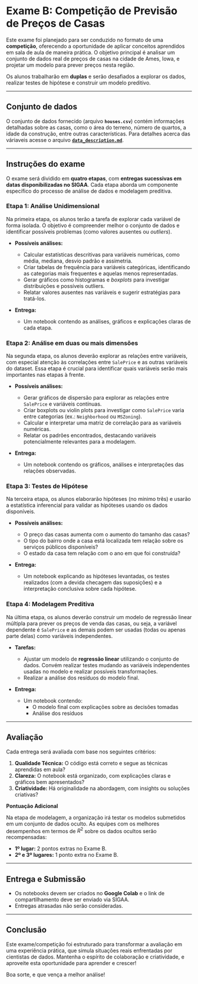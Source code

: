 # Exame B: Competição de Previsão de Preços de Casas

Este exame foi planejado para ser conduzido no formato de uma **competição**, oferecendo a oportunidade de aplicar conceitos aprendidos em sala de aula de maneira prática. O objetivo principal é analisar um conjunto de dados real de preços de casas na cidade de Ames, Iowa, e projetar um modelo para prever preços nesta região.

Os alunos trabalharão em **duplas** e serão desafiados a explorar os dados, realizar testes de hipótese e construir um modelo preditivo.

---

## Conjunto de dados

O conjunto de dados fornecido (arquivo **`houses.csv`**) contém informações detalhadas sobre as casas, como o área do terreno, número de quartos, a idade da construção, entre outras características. Para detalhes acerca das váriaveis acesse o arquivo [**`data_description.md`**](data_description.md).

---

## Instruções do exame

O exame será dividido em **quatro etapas**, com **entregas sucessivas em datas disponibilizadas no SIGAA**. Cada etapa aborda um componente específico do processo de análise de dados e modelagem preditiva.

### Etapa 1: Análise Unidimensional

Na primeira etapa, os alunos terão a tarefa de explorar cada variável de forma isolada. O objetivo é compreender melhor o conjunto de dados e identificar possíveis problemas (como valores ausentes ou *outliers*).

- **Possíveis análises:**
  - Calcular estatísticas descritivas para variáveis numéricas, como média, mediana, desvio padrão e assimetria.
  - Criar tabelas de frequência para variáveis categóricas, identificando as categorias mais frequentes e aquelas menos representadas.
  - Gerar gráficos como histogramas e *boxplots* para investigar distribuições e possíveis outliers.
  - Relatar valores ausentes nas variáveis e sugerir estratégias para tratá-los.

- **Entrega:**
  - Um notebook contendo as análises, gráficos e explicações claras de cada etapa.

### Etapa 2: Análise em duas ou mais dimensões

Na segunda etapa, os alunos deverão explorar as relações entre variáveis, com especial atenção às correlações entre `SalePrice` e as outras variáveis do dataset. Essa etapa é crucial para identificar quais variáveis serão mais importantes nas etapas à frente.

- **Possíveis análises:**
  - Gerar gráficos de dispersão para explorar as relações entre `SalePrice` e variáveis contínuas.
  - Criar boxplots ou violin plots para investigar como `SalePrice` varia entre categorias (ex.: `Neighborhood` ou `MSZoning`).
  - Calcular e interpretar uma matriz de correlação para as variáveis numéricas.
  - Relatar os padrões encontrados, destacando variáveis potencialmente relevantes para a modelagem.

- **Entrega:**
  - Um notebook contendo os gráficos, análises e interpretações das relações observadas.

### Etapa 3: Testes de Hipótese

Na terceira etapa, os alunos elaborarão hipóteses (no mínimo três) e usarão a estatística inferencial para validar as hipóteses usando os dados disponíveis.

- **Possíveis análises:**
  - O preço das casas aumenta com o aumento do tamanho das casas?
  - O tipo do bairro onde a casa está localizada tem relação sobre os serviços públicos disponíveis?
  - O estado da casa tem relação com o ano em que foi construída?

- **Entrega:**
  - Um notebook explicando as hipóteses levantadas, os testes realizados (com a devida checagem das suposições) e a interpretação conclusiva sobre cada hipótese.

### Etapa 4: Modelagem Preditiva

Na última etapa, os alunos deverão construir um modelo de regressão linear múltipla para prever os preços de venda das casas, ou seja, a variável dependente é `SalePrice` e as demais podem ser usadas (todas ou apenas parte delas) como variáveis independentes.

- **Tarefas:**
  - Ajustar um modelo de **regressão linear** utilizando o conjunto de dados. Convém realizar testes mudando as variáveis independentes usadas no modelo e realizar possíveis transformações.
  - Realizar a análise dos resíduos do modelo final.

- **Entrega:**
  - Um notebook contendo:
    - O modelo final com explicações sobre as decisões tomadas
    - Análise dos resíduos

---

## Avaliação

Cada entrega será avaliada com base nos seguintes critérios:

1. **Qualidade Técnica:** O código está correto e segue as técnicas aprendidas em aula?
2. **Clareza:** O notebook está organizado, com explicações claras e gráficos bem apresentados?
3. **Criatividade:** Há originalidade na abordagem, com insights ou soluções criativas?

**Pontuação Adicional**

Na etapa de modelagem, a organização irá testar os modelos submetidos em um conjunto de dados oculto. As equipes com os melhores desempenhos em termos de $R^2$ sobre os dados ocultos serão recompensadas:

- **1º lugar:** 2 pontos extras no Exame B.
- **2º e 3º lugares:** 1 ponto extra no Exame B.

---

## Entrega e Submissão

- Os notebooks devem ser criados no **Google Colab** e o link de compartilhamento deve ser enviado via SIGAA.
- Entregas atrasadas não serão consideradas.

---

## Conclusão

Este exame/competição foi estruturado para transformar a avaliação em uma experiência prática, que simula situações reais enfrentadas por cientistas de dados. Mantenha o espírito de colaboração e criatividade, e aproveite esta oportunidade para aprender e crescer!

Boa sorte, e que vença a melhor análise!